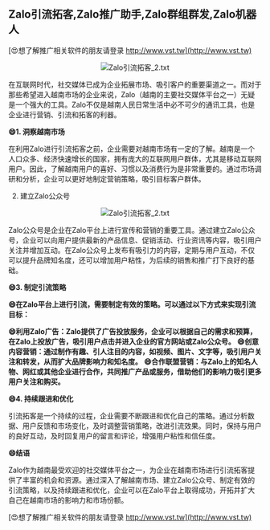 ## **Zalo引流拓客,Zalo推广助手,Zalo群组群发,Zalo机器人**

[😍想了解推广相关软件的朋友请登录 http://www.vst.tw](http://www.vst.tw)

 <center><img src="https://vst.tw/MP4/tuiguang/png/7.png" alt="Zalo引流拓客_2.txt"></center>

在互联网时代，社交媒体已成为企业拓展市场、吸引客户的重要渠道之一。而对于那些希望进入越南市场的企业来说，Zalo（越南的主要社交媒体平台之一）无疑是一个强大的工具。Zalo不仅是越南人民日常生活中必不可少的通讯工具，也是企业进行营销、引流和拓客的利器。

**😄1. 洞察越南市场**

在利用Zalo进行引流拓客之前，企业需要对越南市场有一定的了解。越南是一个人口众多、经济快速增长的国家，拥有庞大的互联网用户群体，尤其是移动互联网用户。因此，了解越南用户的喜好、习惯以及消费行为是非常重要的。通过市场调研和分析，企业可以更好地制定营销策略，吸引目标客户群体。

2. 建立Zalo公众号

 <center><img src="https://vst.tw/MP4/tuiguang/png/8.png" alt="Zalo引流拓客_2.txt"></center>

Zalo公众号是企业在Zalo平台上进行宣传和营销的重要工具。通过建立Zalo公众号，企业可以向用户提供最新的产品信息、促销活动、行业资讯等内容，吸引用户关注并增加互动。在Zalo公众号上发布有吸引力的内容，定期与用户互动，不仅可以提升品牌知名度，还可以增加用户粘性，为后续的销售和推广打下良好的基础。

**😄3. 制定引流策略**

**😄在Zalo平台上进行引流，需要制定有效的策略。可以通过以下方式来实现引流目标：**

**😄利用Zalo广告：Zalo提供了广告投放服务，企业可以根据自己的需求和预算，在Zalo上投放广告，吸引用户点击并进入企业的官方网站或Zalo公众号。**
**😄创意内容营销：通过制作有趣、引人注目的内容，如视频、图片、文字等，吸引用户关注和转发，从而扩大品牌影响力和知名度。**
**😄合作联盟营销：与Zalo上的知名人物、网红或其他企业进行合作，共同推广产品或服务，借助他们的影响力吸引更多用户关注和购买。**

**😄4. 持续跟进和优化**

引流拓客是一个持续的过程，企业需要不断跟进和优化自己的策略。通过分析数据、用户反馈和市场变化，及时调整营销策略，改进引流效果。同时，保持与用户的良好互动，及时回复用户的留言和评论，增强用户粘性和信任度。

**😄结语**

Zalo作为越南最受欢迎的社交媒体平台之一，为企业在越南市场进行引流拓客提供了丰富的机会和资源。通过深入了解越南市场、建立Zalo公众号、制定有效的引流策略，以及持续跟进和优化，企业可以在Zalo平台上取得成功，开拓并扩大自己在越南市场的影响力和市场份额。

[😍想了解推广相关软件的朋友请登录 http://www.vst.tw](http://www.vst.tw)



